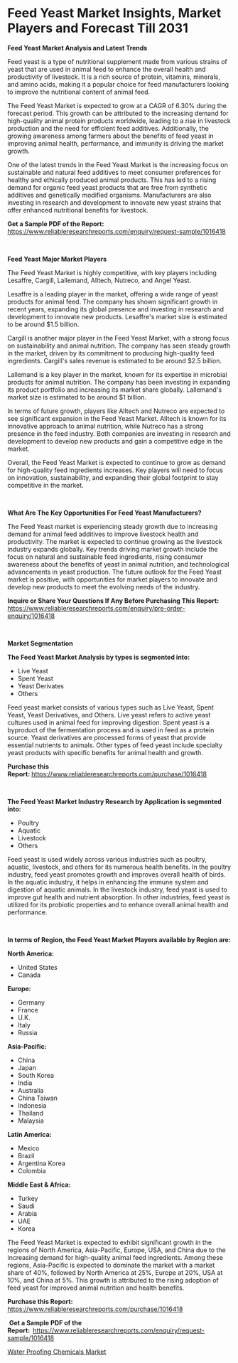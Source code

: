 <p><h1>Feed Yeast Market Insights, Market Players and Forecast Till 2031</h1></p><p><strong>Feed Yeast Market Analysis and Latest Trends</strong></p>
<p><p>Feed yeast is a type of nutritional supplement made from various strains of yeast that are used in animal feed to enhance the overall health and productivity of livestock. It is a rich source of protein, vitamins, minerals, and amino acids, making it a popular choice for feed manufacturers looking to improve the nutritional content of animal feed.</p><p>The Feed Yeast Market is expected to grow at a CAGR of 6.30% during the forecast period. This growth can be attributed to the increasing demand for high-quality animal protein products worldwide, leading to a rise in livestock production and the need for efficient feed additives. Additionally, the growing awareness among farmers about the benefits of feed yeast in improving animal health, performance, and immunity is driving the market growth.</p><p>One of the latest trends in the Feed Yeast Market is the increasing focus on sustainable and natural feed additives to meet consumer preferences for healthy and ethically produced animal products. This has led to a rising demand for organic feed yeast products that are free from synthetic additives and genetically modified organisms. Manufacturers are also investing in research and development to innovate new yeast strains that offer enhanced nutritional benefits for livestock.</p></p>
<p><strong>Get a Sample PDF of the Report:&nbsp;</strong> <a href="https://www.reliableresearchreports.com/enquiry/request-sample/1016418">https://www.reliableresearchreports.com/enquiry/request-sample/1016418</a></p>
<p>&nbsp;</p>
<p><strong>Feed Yeast Major Market Players</strong></p>
<p><p>The Feed Yeast Market is highly competitive, with key players including Lesaffre, Cargill, Lallemand, Alltech, Nutreco, and Angel Yeast. </p><p>Lesaffre is a leading player in the market, offering a wide range of yeast products for animal feed. The company has shown significant growth in recent years, expanding its global presence and investing in research and development to innovate new products. Lesaffre's market size is estimated to be around $1.5 billion.</p><p>Cargill is another major player in the Feed Yeast Market, with a strong focus on sustainability and animal nutrition. The company has seen steady growth in the market, driven by its commitment to producing high-quality feed ingredients. Cargill's sales revenue is estimated to be around $2.5 billion.</p><p>Lallemand is a key player in the market, known for its expertise in microbial products for animal nutrition. The company has been investing in expanding its product portfolio and increasing its market share globally. Lallemand's market size is estimated to be around $1 billion.</p><p>In terms of future growth, players like Alltech and Nutreco are expected to see significant expansion in the Feed Yeast Market. Alltech is known for its innovative approach to animal nutrition, while Nutreco has a strong presence in the feed industry. Both companies are investing in research and development to develop new products and gain a competitive edge in the market.</p><p>Overall, the Feed Yeast Market is expected to continue to grow as demand for high-quality feed ingredients increases. Key players will need to focus on innovation, sustainability, and expanding their global footprint to stay competitive in the market.</p></p>
<p>&nbsp;</p>
<p><strong>What Are The Key Opportunities For Feed Yeast Manufacturers?</strong></p>
<p><p>The Feed Yeast market is experiencing steady growth due to increasing demand for animal feed additives to improve livestock health and productivity. The market is expected to continue growing as the livestock industry expands globally. Key trends driving market growth include the focus on natural and sustainable feed ingredients, rising consumer awareness about the benefits of yeast in animal nutrition, and technological advancements in yeast production. The future outlook for the Feed Yeast market is positive, with opportunities for market players to innovate and develop new products to meet the evolving needs of the industry.</p></p>
<p><strong>Inquire or Share Your Questions If Any Before Purchasing This Report:</strong> <a href="https://www.reliableresearchreports.com/enquiry/pre-order-enquiry/1016418">https://www.reliableresearchreports.com/enquiry/pre-order-enquiry/1016418</a></p>
<p>&nbsp;</p>
<p><strong>Market Segmentation</strong></p>
<p><strong>The Feed Yeast Market Analysis by types is segmented into:</strong></p>
<p><ul><li>Live Yeast</li><li>Spent Yeast</li><li>Yeast Derivates</li><li>Others</li></ul></p>
<p><p>Feed yeast market consists of various types such as Live Yeast, Spent Yeast, Yeast Derivatives, and Others. Live yeast refers to active yeast cultures used in animal feed for improving digestion. Spent yeast is a byproduct of the fermentation process and is used in feed as a protein source. Yeast derivatives are processed forms of yeast that provide essential nutrients to animals. Other types of feed yeast include specialty yeast products with specific benefits for animal health and growth.</p></p>
<p><strong>Purchase this Report:&nbsp;</strong><a href="https://www.reliableresearchreports.com/purchase/1016418">https://www.reliableresearchreports.com/purchase/1016418</a></p>
<p>&nbsp;</p>
<p><strong>The Feed Yeast Market Industry Research by Application is segmented into:</strong></p>
<p><ul><li>Poultry</li><li>Aquatic</li><li>Livestock</li><li>Others</li></ul></p>
<p><p>Feed yeast is used widely across various industries such as poultry, aquatic, livestock, and others for its numerous health benefits. In the poultry industry, feed yeast promotes growth and improves overall health of birds. In the aquatic industry, it helps in enhancing the immune system and digestion of aquatic animals. In the livestock industry, feed yeast is used to improve gut health and nutrient absorption. In other industries, feed yeast is utilized for its probiotic properties and to enhance overall animal health and performance.</p></p>
<p>&nbsp;</p>
<p><strong>In terms of Region, the Feed Yeast Market Players available by Region are:</strong></p>
<p>
    <p> <strong> North America: </strong>
        <ul>
            <li>United States</li>
            <li>Canada</li>
        </ul>
        </p> 
    <p> <strong> Europe: </strong>
        <ul>
            <li>Germany</li>
            <li>France</li>
            <li>U.K.</li>
            <li>Italy</li>
            <li>Russia</li>
        </ul>
        </p> 
    <p> <strong> Asia-Pacific: </strong>
        <ul>
            <li>China</li>
            <li>Japan</li>
            <li>South Korea</li>
            <li>India</li>
            <li>Australia</li>
            <li>China Taiwan</li>
            <li>Indonesia</li>
            <li>Thailand</li>
            <li>Malaysia</li>
        </ul>
        </p> 
    <p> <strong> Latin America: </strong>
        <ul>
            <li>Mexico</li>
            <li>Brazil</li>
            <li>Argentina Korea</li>
            <li>Colombia</li>
        </ul>
        </p> 
    <p> <strong> Middle East & Africa: </strong>
        <ul>
            <li>Turkey</li>
            <li>Saudi</li>
            <li>Arabia</li>
            <li>UAE</li>
            <li>Korea</li>
        </ul>
    </p>
    </p>
<p><p>The Feed Yeast Market is expected to exhibit significant growth in the regions of North America, Asia-Pacific, Europe, USA, and China due to the increasing demand for high-quality animal feed ingredients. Among these regions, Asia-Pacific is expected to dominate the market with a market share of 40%, followed by North America at 25%, Europe at 20%, USA at 10%, and China at 5%. This growth is attributed to the rising adoption of feed yeast for improved animal nutrition and health benefits.</p></p>
<p><strong>Purchase this Report: </strong><a href="https://www.reliableresearchreports.com/purchase/1016418">https://www.reliableresearchreports.com/purchase/1016418</a></p>
<p>&nbsp;<strong>Get a Sample PDF of the Report:&nbsp;&nbsp;</strong><a href="https://www.reliableresearchreports.com/enquiry/request-sample/1016418">https://www.reliableresearchreports.com/enquiry/request-sample/1016418</a></p>
<p><strong></strong></p>
<p><p><a href="https://full-wildebeest-80b.notion.site/Water-Proofing-Chemicals-Market-Offers-Provide-Insightful-Data-for-the-Time-Period-from-2024-to-2031-870bb73d0adf422b8a252c0784919137">Water Proofing Chemicals Market</a></p></p>